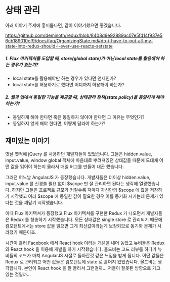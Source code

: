 # 상태 관리

아래 이야기 주제에 흥미롭다면, 같이 이야기했으면 좋겠습니다.

https://github.com/deminoth/redux/blob/8408d9e92889ac07e5fd14f937e56cb189010cf9/docs/faq/OrganizingState.md#do-i-have-to-put-all-my-state-into-redux-should-i-ever-use-reacts-setstate

##### 1. Flux 아키텍처를 도입할 때, store(global state)가 아닌 local state를 활용해야 하는 경우가 있는가?

- local state를 활용해야만 하는 경우가 있다면 언제인가?
- local state를 허용하기로 했다면 어디까지 허용해야 하는가?

##### 2. 웹과 앱에서 동일한 기능을 제공할 때, 상태관리 정책(state policy)을 동일하게 해야 하는가?

- 동일하게 해야 한다면 혹은 동일하지 않아야 한다면 그 이유는 무엇인가?
- 동일하지 않게 해야 한다면, 어떻게 달라야 하는가?

## 재미있는 이야기

옛날 옛적에 jQuery 를 사용하던 개발자들이 있었습니다. 그들은 hidden.value, input.value, window global 객체에 마음대로 뿌려져있던 상태값들 때문에 도대체 어떤 값을 읽어야 하는지 몰라서 매일 버그를 만들어 내곤 했습니다.

그러던 어느날 AngularJS 가 등장했습니다. 개발자들은 더이상 hidden.value, input.value 를 신경쓸 필요 없이 $scope 만 잘 관리하면 된다는 생각에 열광했습니다. 하지만 그들은 프로젝트 규모가 커질수록 저마다 자신만의 $scope 에 값을 저장하기 시작했고 여러 \$scope 에 동일한 값이 필요한 경우 이를 동기화 시키는데 문제가 있다는 것을 깨닫기 시작했습니다.

이때 Flux 아키텍쳐가 등장했고 Flux 아키텍쳐를 구현한 Redux 가 나오면서 개발자들은 Redux 를 칭송하기 시작했습니다. 모든 상태값은 single store 로 관리되기 때문에 컴포턴트에서는 store 값을 읽으면 그게 최신값이라는게 보장되므로 동기화 문제가 사라졌기 때문이죠.

시간이 흘러 Facebook 에서 React hook 이라는 개념을 내어 놓았고 뉴비들은 Redux 와 React hook 을 이용해 개발을 하기 시작했습니다. 올드비는 코드 리뷰를 하다가 뉴비들의 코드가 마치 AngularJS 시절로 돌아간것 같은 느낌을 받게 됩니다. 어떤 값들은 Redux 로 관리되고 어떤 값들은 컴포턴트에 state 로 흩어져 있었습니다.
올드비는 생각합니다. 본인이 React hook 을 잘 몰라서 그런걸까… 저들이 잘못된 방향으로 가고 있는 것일까…
